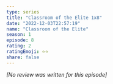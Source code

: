 ```yaml
---
type: series
title: "Classroom of the Elite 1x8"
date: "2022-12-03T22:57:19"
name: "Classroom of the Elite"
season: 1
episode: 8
rating: 2
ratingEmoji: ⭐️⭐️
share: false
---
```


*[No review was written for this episode]*
